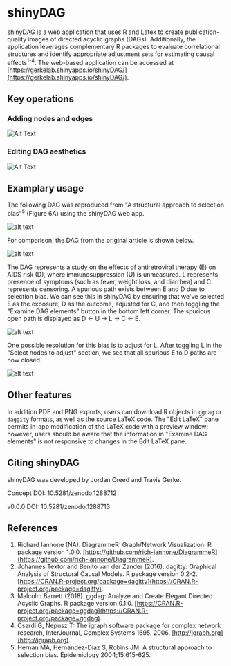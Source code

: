 # shinyDAG

shinyDAG is a web application that uses R and Latex to create publication-quality images of directed acyclic graphs (DAGs). Additionally, the application leverages complementary R packages to evaluate correlational structures and identify appropriate adjustment sets for estimating causal effects<sup>1-4</sup>. The web-based application can be accessed at [https://gerkelab.shinyapps.io/shinyDAG/](https://gerkelab.shinyapps.io/shinyDAG/).

## Key operations

### Adding nodes and edges

![Alt Text](https://github.com/GerkeLab/ShinyDAG/raw/master/Figures/AddNodeEdge.gif)

### Editing DAG aesthetics

![Alt Text](https://github.com/GerkeLab/ShinyDAG/raw/master/Figures/editEdge.gif)

## Examplary usage

The following DAG was reproduced from "A structural approach to selection bias"<sup>5</sup> (Figure 6A) using the shinyDAG web app.

![alt text](https://github.com/tgerke/ShinyDAG/raw/master/Figures/example1.png "Hernan Example")

For comparison, the DAG from the original article is shown below.

![alt text](https://github.com/tgerke/ShinyDAG/raw/master/Figures/example1_hernan.png "Hernan Original")

The DAG represents a study on the effects of antiretroviral therapy (E) on AIDS risk (D), where immunosuppression (U) is unmeasured. L represents presence of symptoms (such as fever, weight loss, and diarrhea) and C represents censoring. A spurious path exists between E and D due to selection bias. We can see this in shinyDAG by ensuring that we've selected E as the exposure, D as the outcome, adjusted for C, and then toggling the "Examine DAG elements" button in the bottom left corner. The spurious open path is displayed as D <- U -> L -> C <- E.

![alt text](https://github.com/tgerke/ShinyDAG/raw/master/Figures/paths.png "shinyDAG path output")

One possible resolution for this bias is to adjust for L. After toggling L in the "Select nodes to adjust" section, we see that all spurious E to D paths are now closed.

![alt text](https://github.com/tgerke/ShinyDAG/raw/master/Figures/paths2.png "shinyDAG final path output")

## Other features

In addition PDF and PNG exports, users can download R objects in `ggdag` or `daggity` formats, as well as the source LaTeX code. The "Edit LaTeX" pane permits in-app modification of the LaTeX code with a preview window; however, users should be aware that the information in "Examine DAG elements" is not responsive to changes in the Edit LaTeX pane.

## Citing shinyDAG

shinyDAG was developed by Jordan Creed and Travis Gerke.

Concept DOI: 10.5281/zenodo.1288712

v0.0.0 DOI: 10.5281/zenodo.1288713

## References

1. Richard Iannone (NA). DiagrammeR: Graph/Network Visualization. R package version 1.0.0.
  [https://github.com/rich-iannone/DiagrammeR](https://github.com/rich-iannone/DiagrammeR).
1. Johannes Textor and Benito van der Zander (2016). dagitty: Graphical Analysis of Structural Causal
  Models. R package version 0.2-2. [https://CRAN.R-project.org/package=dagitty](https://CRAN.R-project.org/package=dagitty).
1. Malcolm Barrett (2018). ggdag: Analyze and Create Elegant Directed Acyclic Graphs. R package
  version 0.1.0. [https://CRAN.R-project.org/package=ggdag](https://CRAN.R-project.org/package=ggdag).
1. Csardi G, Nepusz T: The igraph software package for complex network research, InterJournal,
  Complex Systems 1695. 2006. [http://igraph.org](http://igraph.org).
1. Hernan MA, Hernandez-Díaz S, Robins JM. A structural approach to selection bias. Epidemiology 2004;15:615-625.
